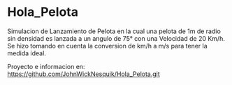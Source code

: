 # Hola_Pelota
Simulacion de Lanzamiento de Pelota en la cual una pelota de 1m de radio sin densidad es lanzada a un angulo de 75° con una Velocidad de 20 Km/h.
Se hizo tomando en cuenta la conversion de km/h a m/s para tener la medida ideal.

Proyecto e informacion en: https://github.com/JohnWickNesquik/Hola_Pelota.git

